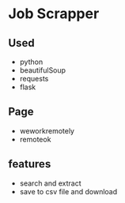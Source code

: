 # Job Scrapper

## Used

- python
- beautifulSoup
- requests
- flask

## Page

- weworkremotely
- remoteok

## features

- search and extract
- save to csv file and download
